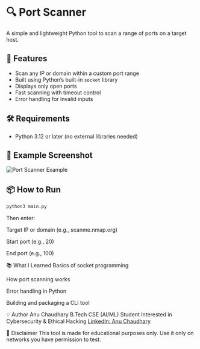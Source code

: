 # 🔍 Port Scanner

A simple and lightweight Python tool to scan a range of ports on a target host.

## 🚀 Features

- Scan any IP or domain within a custom port range
- Built using Python’s built-in `socket` library
- Displays only open ports
- Fast scanning with timeout control
- Error handling for invalid inputs

## 🛠️ Requirements

- Python 3.12 or later (no external libraries needed)

## 📸 Example Screenshot

![Port Scanner Example](port-scannerexample.png)

## 📦 How to Run

```bash
python3 main.py
```
Then enter:

Target IP or domain (e.g., scanme.nmap.org)

Start port (e.g., 20)

End port (e.g., 100)

📚 What I Learned
Basics of socket programming

How port scanning works

Error handling in Python

Building and packaging a CLI tool

💡 Author
Anu Chaudhary
B.Tech CSE (AI/ML) Student
Interested in Cybersecurity & Ethical Hacking
[LinkedIn: Anu Chaudhary](https://www.linkedin.com/in/anu-chaudhary-a61043352)


🔐 Disclaimer
This tool is made for educational purposes only.
Use it only on networks you have permission to test.




